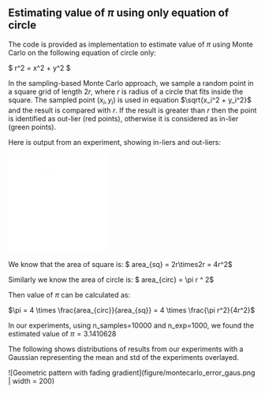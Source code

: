 ## Estimating value of $\pi$ using only equation of circle

The code is provided as implementation to estimate value of $\pi$ using Monte Carlo on the following equation of circle only:

$ r^2 =  x^2 + y^2 $

In the sampling-based Monte Carlo approach, we sample a random point in a square grid of length $2r$, where $r$ is radius of a circle that fits inside the square. The sampled point $(x_i, y_i)$ is used in equation $\sqrt{x_i^2 + y_i^2}$ and the result is compared with $r$. If the result is greater than $r$ then the point is identified as out-lier (red points), otherwise it is considered as in-lier (green points). 


Here is output from an experiment, showing in-liers and out-liers:

![animation pi](figure/montecarlo.gif)

We know that the area of square is:
$ area_{sq} = 2r\times2r = 4r^2$

Similarly we know the area of circle is:
$ area_{circ} = \pi r ^ 2$

Then value of $\pi$ can be calculated as:

$\pi = 4 \times \frac{area_{circ}}{area_{sq}} = 4 \times \frac{\pi r^2}{4r^2}$

In our experiments, using n_samples=10000 and n_exp=1000, we found the estimated value of $\pi=3.1410628$

The following shows distributions of results from our experiments with a Gaussian representing the mean and std of the experiments overlayed.

![Geometric pattern with fading gradient](figure/montecarlo_error_gaus.png | width = 200)
